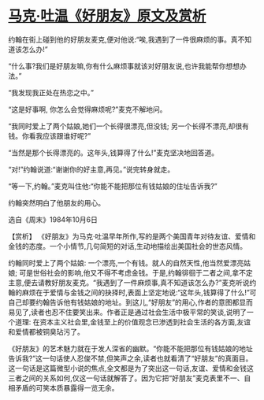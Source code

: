 # [马克·吐温《好朋友》原文及赏析](https://www.vrrw.net/wx/15525.html)

约翰在街上碰到他的好朋友麦克,便对他说:“唉,我遇到了一件很麻烦的事。真不知道该怎么办!”

“什么事?我们是好朋友嘛,你有什么麻烦事就该对好朋友说,也许我能帮你想想办法。”

“我发现我正处在热恋之中。”

“这是好事啊, 你怎么会觉得麻烦呢?”麦克不解地问。

“我同时爱上了两个姑娘,她们一个长得很漂亮,但没钱; 另一个长得不漂亮,却很有钱。你看我应该跟谁好呢?”

“当然是那个长得漂亮的。这年头,钱算得了什么!”麦克坚决地回答道。

“对!”约翰说道:“谢谢你的好主意,再见。”说完转身就走。

“等一下,约翰。”麦克叫住他:“你能不能把那位有钱姑娘的住址告诉我?”

约翰突然明白了他朋友的用心。

选自《周末》1984年10月6日



【赏析】 《好朋友》为马克·吐温早年所作,写的是两个美国青年对待友谊、爱情和金钱的态度。一个小情节,几句简短的对话,生动地描绘出美国社会的世态风情。

约翰同时爱上了两个姑娘: 一个漂亮,一个有钱。就人的自然天性,他当然爱漂亮姑娘; 可是世俗社会的影响,他又不得不考虑金钱。于是,约翰徘徊于二者之间,拿不定主意,便去请教好朋友麦克。“我遇到了一件麻烦事,真不知道该怎么办?”麦克听说约翰的麻烦在于爱情与金钱之间的抉择时,表面上坚定地说:“这年头,钱算得了什么!”可自己却要约翰告诉他有钱姑娘的地址。到这儿,“好朋友”的用心,作者的意图都显而易见了,读者也忍不住要笑出来。作者正是通过社会生活中极平常的笑谈,说明了一个道理: 在资本主义社会里,金钱至上的价值观念已渗透到社会生活的各方面,友谊和爱情都被铜臭玷污了。

《好朋友》的艺术魅力就在于发人深省的幽默。“你能不能把那位有钱姑娘的地址告诉我?”这一句话使人忍俊不禁,但笑声之余,读者也就看清了“好朋友”的真面目。这一句话是这篇微型小说的焦点,全文都是为了突出这一句话,友谊、爱情和金钱这三者之间的关系如何,仅这一句话就解答了。因为它把“好朋友”麦克表里不一、自相矛盾的可笑本质暴露得一览无余。

